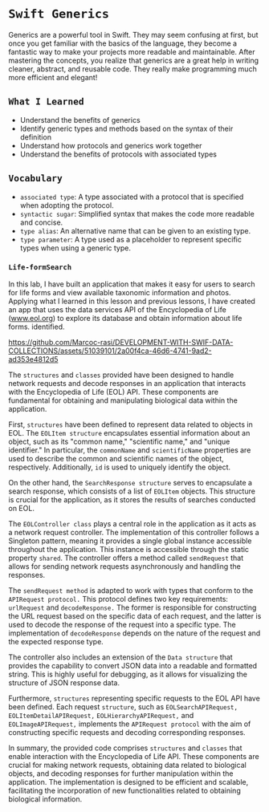 # `Swift Generics`

Generics are a powerful tool in Swift. They may seem confusing at first, but once you get familiar with the basics of the language, they become a fantastic way to make your projects more readable and maintainable. After mastering the concepts, you realize that generics are a great help in writing cleaner, abstract, and reusable code. They really make programming much more efficient and elegant!

## `What I Learned`

- Understand the benefits of generics
- Identify generic types and methods based on the syntax of their definition
- Understand how protocols and generics work together
- Understand the benefits of protocols with associated types


## `Vocabulary`
- `associated type`: A type associated with a protocol that is specified when adopting the protocol.
- `syntactic sugar`: Simplified syntax that makes the code more readable and concise.
- `type alias`: An alternative name that can be given to an existing type.
- `type parameter`: A type used as a placeholder to represent specific types when using a generic type.

### `Life-formSearch`

In this lab, I have built an application that makes it easy for users to search for life forms and view available taxonomic information and photos. Applying what I learned in this lesson and previous lessons, I have created an app that uses the data services API of the Encyclopedia of Life (www.eol.org) to explore its database and obtain information about life forms. identified.

https://github.com/Marcoc-rasi/DEVELOPMENT-WITH-SWIF-DATA-COLLECTIONS/assets/51039101/2a00f4ca-46d6-4741-9ad2-ad353e4812d5

The `structures` and `classes` provided have been designed to handle network requests and decode responses in an application that interacts with the Encyclopedia of Life (EOL) API. These components are fundamental for obtaining and manipulating biological data within the application.

First, `structures` have been defined to represent data related to objects in EOL. The `EOLItem structure` encapsulates essential information about an object, such as its "common name," "scientific name," and "unique identifier." In particular, the `commonName` and `scientificName` properties are used to describe the common and scientific names of the object, respectively. Additionally, `id` is used to uniquely identify the object.

On the other hand, the `SearchResponse structure` serves to encapsulate a search response, which consists of a list of `EOLItem` objects. This structure is crucial for the application, as it stores the results of searches conducted on EOL.

The `EOLController class` plays a central role in the application as it acts as a network request controller. The implementation of this controller follows a Singleton pattern, meaning it provides a single global instance accessible throughout the application. This instance is accessible through the static property `shared`. The controller offers a method called `sendRequest` that allows for sending network requests asynchronously and handling the responses.

The `sendRequest method` is adapted to work with types that conform to the `APIRequest protocol.` This protocol defines two key requirements: `urlRequest` and `decodeResponse.` The former is responsible for constructing the URL request based on the specific data of each request, and the latter is used to decode the response of the request into a specific type. The implementation of `decodeResponse` depends on the nature of the request and the expected response type.

The controller also includes an extension of the `Data structure` that provides the capability to convert JSON data into a readable and formatted string. This is highly useful for debugging, as it allows for visualizing the structure of JSON response data.

Furthermore, `structures` representing specific requests to the EOL API have been defined. Each request `structure`, such as `EOLSearchAPIRequest,` `EOLItemDetailAPIRequest,` `EOLHierarchyAPIRequest,` and `EOLImageAPIRequest,` implements the `APIRequest protocol` with the aim of constructing specific requests and decoding corresponding responses.

In summary, the provided code comprises `structures` and `classes` that enable interaction with the Encyclopedia of Life API. These components are crucial for making network requests, obtaining data related to biological objects, and decoding responses for further manipulation within the application. The implementation is designed to be efficient and scalable, facilitating the incorporation of new functionalities related to obtaining biological information.
